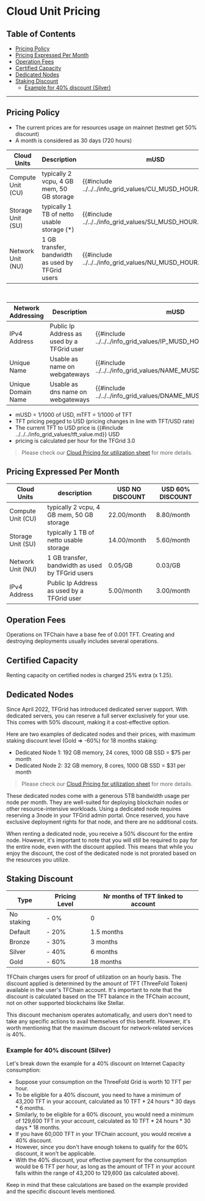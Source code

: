 <h1> Cloud Unit Pricing </h1>

<h2>Table of Contents</h2>

- [Pricing Policy](#pricing-policy)
- [Pricing Expressed Per Month](#pricing-expressed-per-month)
- [Operation Fees](#operation-fees)
- [Certified Capacity](#certified-capacity)
- [Dedicated Nodes](#dedicated-nodes)
- [Staking Discount](#staking-discount)
  - [Example for 40% discount (Silver)](#example-for-40-discount-silver)

***

## Pricing Policy

- The current prices are for resources usage on mainnet (testnet get 50% discount)
- A month is considered as 30 days (720 hours)

| Cloud Units       | Description                                      | mUSD               | mTFT               |
| ----------------- | ------------------------------------------------ | ------------------ | ------------------ |
| Compute Unit (CU) | typically 2 vcpu, 4 GB mem, 50 GB storage        | {{#include ../../../info_grid_values/CU_MUSD_HOUR.md}}/hour | {{#include ../../../info_grid_values/CU_MTFT_HOUR.md}}/hour |
| Storage Unit (SU) | typically 1 TB of netto usable storage (*)       | {{#include ../../../info_grid_values/SU_MUSD_HOUR.md}}/hour | {{#include ../../../info_grid_values/SU_MTFT_HOUR.md}}/hour |
| Network Unit (NU) | 1 GB transfer, bandwidth as used by TFGrid users | {{#include ../../../info_grid_values/NU_MUSD_HOUR.md}}/hour     | {{#include ../../../info_grid_values/NU_MTFT_HOUR.md}}/hour     |

<br>

| Network Addressing | Description                                | mUSD                  | mTFT                  |
| ------------------ | ------------------------------------------ | --------------------- | --------------------- |
| IPv4 Address       | Public Ip Address as used by a TFGrid user | {{#include ../../../info_grid_values/IP_MUSD_HOUR.md}}/hour    | {{#include ../../../info_grid_values/IP_MTFT_HOUR.md}}/hour    |
| Unique Name        | Usable as name on webgateways              | {{#include ../../../info_grid_values/NAME_MUSD_HOUR.md}}  | {{#include ../../../info_grid_values/NAME_MTFT_HOUR.md}}/hour  |
| Unique Domain Name | Usable as dns name on webgateways          | {{#include ../../../info_grid_values/DNAME_MUSD_HOUR.md}}/hour | {{#include ../../../info_grid_values/DNAME_MTFT_HOUR.md}}/hour |

- mUSD = 1/1000 of USD, mTFT = 1/1000 of TFT
- TFT pricing pegged to USD (pricing changes in line with TFT/USD rate)
- The current TFT to USD price is {{#include ../../../info_grid_values/tft_value.md}} USD
- pricing is calculated per hour for the TFGrid 3.0

> Please check our [Cloud Pricing for utilization sheet](https://docs.google.com/spreadsheets/d/1E6MpGs15h1_flyT5AtyKp1TixH1ILuGo5tzHdmjeYdQ/edit#gid=2014089775) for more details.

## Pricing Expressed Per Month

| Cloud Units       | description                                      | USD NO DISCOUNT     | USD 60% DISCOUNT                 |
| ----------------- | ------------------------------------------------ | ------------------- | ---------------------------- |
| Compute Unit (CU) | typically 2 vcpu, 4 GB mem, 50 GB storage        | 22.00/month | 8.80/month |
| Storage Unit (SU) | typically 1 TB of netto usable storage      | 14.00/month | 5.60/month |
| Network Unit (NU) | 1 GB transfer, bandwidth as used by TFGrid users | 0.05/GB       | 0.03/GB    |
| IPv4 Address      | Public Ip Address as used by a TFGrid user       | 5.00/month | 3.00/month |

## Operation Fees

Operations on TFChain have a base fee of 0.001 TFT. Creating and destroying deployments usually includes several operations.

## Certified Capacity

Renting capacity on certified nodes is charged 25% extra (x 1.25).
  
## Dedicated Nodes

Since April 2022, TFGrid has introduced dedicated server support. With dedicated servers, you can reserve a full server exclusively for your use. This comes with 50% discount, making it a cost-effective option.

Here are two examples of dedicated nodes and their prices, with maximum staking discount level (Gold => -60%) for 18 months staking:

- Dedicated Node 1: 192 GB memory, 24 cores, 1000 GB SSD = $75 per month
- Dedicated Node 2: 32 GB memory, 8 cores, 1000 GB SSD = $31 per month

> Please check our [Cloud Pricing for utilization sheet](https://docs.google.com/spreadsheets/d/1E6MpGs15h1_flyT5AtyKp1TixH1ILuGo5tzHdmjeYdQ/edit#gid=2014089775) for more details.

These dedicated nodes come with a generous 5TB bandwidth usage per node per month. They are well-suited for deploying blockchain nodes or other resource-intensive workloads. Using a dedicated node requires reserving a 3node in your TFGrid admin portal. Once reserved, you have exclusive deployment rights for that node, and there are no additional costs.

When renting a dedicated node, you receive a 50% discount for the entire node. However, it's important to note that you will still be required to pay for the entire node, even with the discount applied. This means that while you enjoy the discount, the cost of the dedicated node is not prorated based on the resources you utilize.

## Staking Discount

| Type       | Pricing Level | Nr months of TFT linked to account |
| ---------- | ------------- | ---------------------------------- |
| No staking | - 0%          | 0                                  |
| Default    | - 20%         | 1.5 months                         |
| Bronze     | - 30%         | 3 months                           |
| Silver     | - 40%         | 6 months                           |
| Gold       | - 60%         | 18 months                          |

TFChain charges users for proof of utilization on an hourly basis. The discount applied is determined by the amount of TFT (ThreeFold Token) available in the user's TFChain account. It's important to note that the discount is calculated based on the TFT balance in the TFChain account, not on other supported blockchains like Stellar.

This discount mechanism operates automatically, and users don't need to take any specific actions to avail themselves of this benefit. However, it's worth mentioning that the maximum discount for network-related services is 40%.

### Example for 40% discount (Silver)

Let's break down the example for a 40% discount on Internet Capacity consumption:

- Suppose your consumption on the ThreeFold Grid is worth 10 TFT per hour.
- To be eligible for a 40% discount, you need to have a minimum of 43,200 TFT in your account, calculated as 10 TFT * 24 hours * 30 days * 6 months.
- Similarly, to be eligible for a 60% discount, you would need a minimum of 129,600 TFT in your account, calculated as 10 TFT * 24 hours * 30 days * 18 months.
- If you have 60,000 TFT in your TFChain account, you would receive a 40% discount.
- However, since you don't have enough tokens to qualify for the 60% discount, it won't be applicable.
- With the 40% discount, your effective payment for the consumption would be 6 TFT per hour, as long as the amount of TFT in your account falls within the range of 43,200 to 129,600 (as calculated above).

Keep in mind that these calculations are based on the example provided and the specific discount levels mentioned.